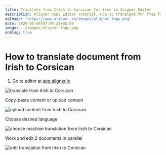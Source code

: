 ```yaml
---
title: Translate from Irish to Corsican for free in Aligner Editor
description: Aligner Dual Editor Tutorial. How to translate for free from Irish to Corsican. Aligner is multilingual document management platform. 
ogImage: "https://www.aligner.io/images/aligner-logo.png"
date: 2020-05-06T07:09:21+03:00
image: ../images/aligner-logo.png
onBlog: true
---
```


# How to translate document from Irish to Corsican

1. Go to editor at [app.aligner.io](https://app.aligner.io "Aligner App web page")

![translate from Irish to Corsican](../aligner-blank-editor.png "translate from Irish to Corsican")

Copy-paste content or upload content

![upload content from Irish to Corsican](../aligner-uploaded-document.png "upload content from Irish to Corsican")

Choose desired language

![choose machine translation from Irish to Corsican](../aligner-language-dropdown.png "choose machine translation from Irish to Corsican")

Work and edit 2 documents in parallel

![edit translation from Irish to Corsican](../aligner-double-sitded-editor.png "edit translation from Irish to Corsican")

